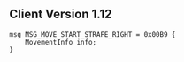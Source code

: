 ## Client Version 1.12

```rust,ignore
msg MSG_MOVE_START_STRAFE_RIGHT = 0x00B9 {
    MovementInfo info;    
}

```
